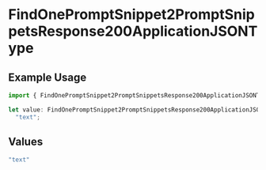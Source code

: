# FindOnePromptSnippet2PromptSnippetsResponse200ApplicationJSONType

## Example Usage

```typescript
import { FindOnePromptSnippet2PromptSnippetsResponse200ApplicationJSONType } from "orq-poc-typescript-multi-env-version/models/operations";

let value: FindOnePromptSnippet2PromptSnippetsResponse200ApplicationJSONType =
  "text";
```

## Values

```typescript
"text"
```